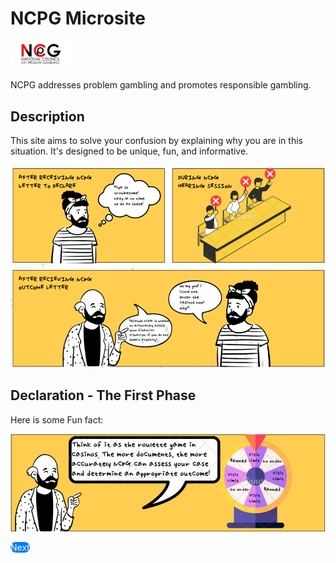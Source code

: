 
# NCPG Microsite
<img src="NCPG.png" alt="Image" width="100" />

NCPG addresses problem gambling and promotes responsible gambling.

## Description

This site aims to solve your confusion by explaining why you are in this situation. It's designed to be unique, fun, and informative.

![Alt comic](comicstrip.png)

## Declaration - The First Phase

Here is some Fun fact:

![Alt comic](comicstrip2.png)

<a href="https://blyz85.github.io/MSFNCPGTP2.github.io/" style="display: padding: 20px 30px; background-color: #007bff; color: white; text-decoration: none; border: none; border-radius: 10px;">Next</a>






